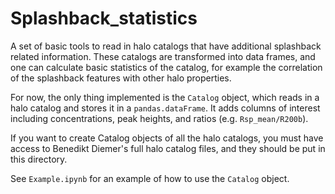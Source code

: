 # Splashback_statistics
A set of basic tools to read in halo catalogs that have additional splashback related information. These catalogs are transformed into data frames, and one can calculate basic statistics of the catalog, for example the correlation of the splashback features with other halo properties.

For now, the only thing implemented is the `Catalog` object, which reads in a halo catalog and stores it in a `pandas.dataFrame`. It adds columns of interest including concentrations, peak heights, and ratios (e.g. `Rsp_mean/R200b`).

If you want to create Catalog objects of all the halo catalogs, you must have access to Benedikt Diemer's full halo catalog files, and they should be put in this directory.

See `Example.ipynb` for an example of how to use the `Catalog` object.